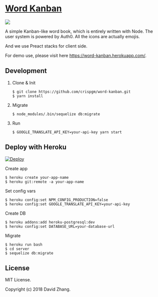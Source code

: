 # [Word Kanban](https://word-kanban.herokuapp.com/)

[![](https://api.travis-ci.org/crispgm/word-kanban.svg?branch=master)](https://travis-ci.org/crispgm/word-kanban)

A simple Kanban-like word book, which is entirely written with Node. The user system is powered by Auth0. All the icons are actually emojis.

And we use Preact stacks for client side.

For demo use, please visit here <https://word-kanban.herokuapp.com/>.

## Development

1. Clone & Init

	```
	$ git clone https://github.com/crispgm/word-kanban.git
	$ yarn install
	```

2. Migrate

	```
	$ node_modules/.bin/sequelize db:migrate
	```

3. Run

	```
	$ GOOGLE_TRANSLATE_API_KEY=your-api-key yarn start
	```

## Deploy with Heroku

[![Deploy](https://www.herokucdn.com/deploy/button.svg)](https://heroku.com/deploy?template=https://github.com/crispgm/word-kanban)

Create app

```
$ heroku create your-app-name
$ heroku git:remote -a your-app-name
```

Set config vars

```
$ heroku config:set NPM_CONFIG_PRODUCTION=false
$ heroku config:set GOOGLE_TRANSLATE_API_KEY=your-api-key
```

Create DB

```
$ heroku addons:add heroku-postgresql:dev
$ heroku config:set DATABASE_URL=your-database-url
```

Migrate

```
$ heroku run bash
$ cd server
$ sequelize db:migrate
```

## License

MIT License.

Copyright (c) 2018 David Zhang.
